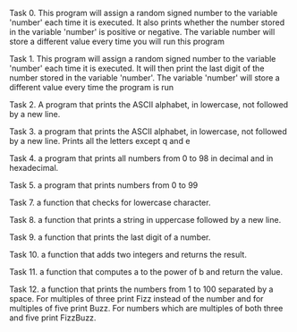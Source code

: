 Task 0.
This program will assign a random signed number to the variable 'number' each time it is executed. It also prints whether the number stored in the variable 'number' is positive or negative.
The variable number will store a different value every time you will run this program

Task 1.
This program will assign a random signed number to the variable 'number' each time it is executed. It will then print the last digit of the number stored in the variable 'number'. The variable 'number' will store a different value every time the program is run

Task 2.
A program that prints the ASCII alphabet, in lowercase, not followed by a new line.

Task 3.
a program that prints the ASCII alphabet, in lowercase, not followed by a new line.
Prints all the letters except q and e

Task 4.
a program that prints all numbers from 0 to 98 in decimal and in hexadecimal.

Task 5.
a program that prints numbers from 0 to 99

Task 7.
a function that checks for lowercase character.

Task 8.
a function that prints a string in uppercase followed by a new line.

Task 9.
a function that prints the last digit of a number.

Task 10.
a function that adds two integers and returns the result.

Task 11.
a function that computes a to the power of b and return the value.

Task 12.
a function that prints the numbers from 1 to 100 separated by a space.
For multiples of three print Fizz instead of the number and for multiples of five print Buzz.
For numbers which are multiples of both three and five print FizzBuzz.
